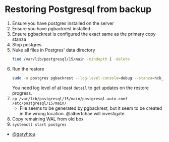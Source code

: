 # Restoring Postgresql from backup
1. Ensure you have postgres installed on the server
2. Ensure you have pgbackrest installed
3. Ensure pgbackrest is configured the exact same as the primary
   copy stanza
4. Stop postgres
5. Nuke all files in Postgres' data directory
   ```bash
   find /var/lib/postgresql/15/main -mindepth 1 -delete
   ```
6. Run the restore
   ```bash
   sudo -u postgres pgbackrest --log-level-console=debug --stanza=hcb_production restore
   ```
   You need log level of at least `detail` to get updates on the restore progress.
7. `cp /var/lib/postgresql/15/main/postgresql.auto.conf /etc/postgresql/15/main/`
   - File seems to be generated by pgbackrest, but it seem to be created in the wrong location. @albertchae will investigate.
8. Copy remaining WAL from old box
9. `systemctl start postgres`

- [@garyhtou](https://garytou.com)
